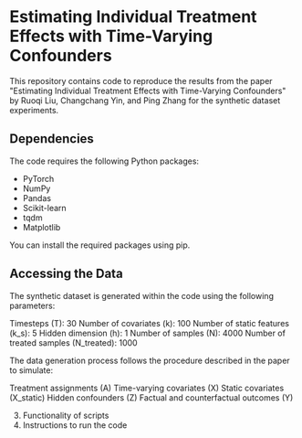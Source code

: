 # Estimating Individual Treatment Effects with Time-Varying Confounders
This repository contains code to reproduce the results from the paper "Estimating Individual Treatment Effects with Time-Varying Confounders" by Ruoqi Liu, Changchang Yin, and Ping Zhang for the synthetic dataset experiments.

## Dependencies
The code requires the following Python packages:
- PyTorch
- NumPy
- Pandas
- Scikit-learn
- tqdm
- Matplotlib

You can install the required packages using pip. 

## Accessing the Data
The synthetic dataset is generated within the code using the following parameters:

Timesteps (T): 30
Number of covariates (k): 100
Number of static features (k_s): 5
Hidden dimension (h): 1
Number of samples (N): 4000
Number of treated samples (N_treated): 1000

The data generation process follows the procedure described in the paper to simulate:

Treatment assignments (A)
Time-varying covariates (X)
Static covariates (X_static)
Hidden confounders (Z)
Factual and counterfactual outcomes (Y)


3. Functionality of scripts 
4. Instructions to run the code
